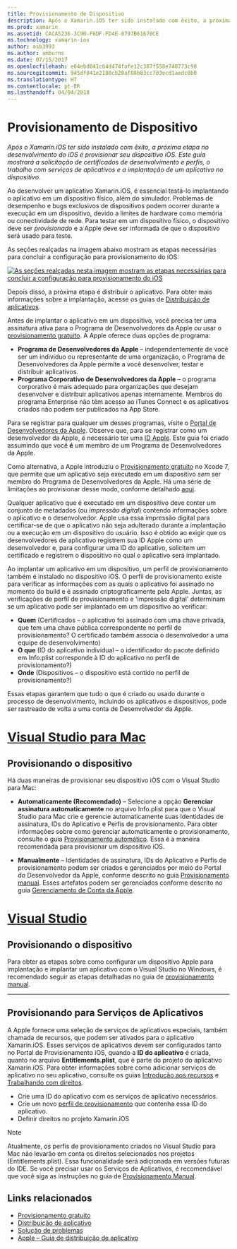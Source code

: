 ```yaml
---
title: Provisionamento de Dispositivo
description: Após o Xamarin.iOS ter sido instalado com êxito, a próxima etapa no desenvolvimento do iOS é provisionar seu dispositivo iOS. Este guia mostrará a solicitação de certificados de desenvolvimento e perfis, o trabalho com serviços de aplicativos e a implantação de um aplicativo no dispositivo.
ms.prod: xamarin
ms.assetid: CACA5236-3C90-F6DF-FD4E-0797B61670CE
ms.technology: xamarin-ios
author: asb3993
ms.author: amburns
ms.date: 07/15/2017
ms.openlocfilehash: e04ebd041c64d474fafe12c387f558e740773c98
ms.sourcegitcommit: 945df041e2180cb20af08b83cc703ecd1aedc6b0
ms.translationtype: HT
ms.contentlocale: pt-BR
ms.lasthandoff: 04/04/2018
---
```

# <a name="device-provisioning"></a>Provisionamento de Dispositivo

_Após o Xamarin.iOS ter sido instalado com êxito, a próxima etapa no desenvolvimento do iOS é provisionar seu dispositivo iOS. Este guia mostrará a solicitação de certificados de desenvolvimento e perfis, o trabalho com serviços de aplicativos e a implantação de um aplicativo no dispositivo._

Ao desenvolver um aplicativo Xamarin.iOS, é essencial testá-lo implantando o aplicativo em um dispositivo físico, além do simulador. Problemas de desempenho e bugs exclusivos de dispositivos podem ocorrer durante a execução em um dispositivo, devido a limites de hardware como memória ou conectividade de rede. Para testar em um dispositivo físico, o dispositivo deve ser *provisionado* e a Apple deve ser informada de que o dispositivo será usado para teste.

As seções realçadas na imagem abaixo mostram as etapas necessárias para concluir a configuração para provisionamento do iOS:

[![](images/provisioningdiagram.png "As seções realçadas nesta imagem mostram as etapas necessárias para concluir a configuração para provisionamento do iOS")](images/provisioningdiagram.png#lightbox)

Depois disso, a próxima etapa é distribuir o aplicativo. Para obter mais informações sobre a implantação, acesse os guias de [Distribuição de aplicativos](~/ios/deploy-test/app-distribution/index.md).

Antes de implantar o aplicativo em um dispositivo, você precisa ter uma assinatura ativa para o Programa de Desenvolvedores da Apple *ou* usar o [provisionamento gratuito](~/ios/get-started/installation/device-provisioning/free-provisioning.md). A Apple oferece duas opções de programa:

- **Programa de Desenvolvedores da Apple** – independentemente de você ser um indivíduo ou representante de uma organização, o Programa de Desenvolvedores da Apple permite a você desenvolver, testar e distribuir aplicativos.
- **Programa Corporativo de Desenvolvedores da Apple** – o programa corporativo é mais adequado para organizações que desejam desenvolver e distribuir aplicativos apenas internamente. Membros do programa Enterprise não têm acesso ao iTunes Connect e os aplicativos criados não podem ser publicados na App Store.


Para se registrar para qualquer um desses programas, visite o [Portal de Desenvolvedores da Apple](https://developer.apple.com/programs/enroll/). Observe que, para se registrar como um desenvolvedor da Apple, é necessário ter uma [ID Apple](https://appleid.apple.com/). Este guia foi criado assumindo que você **é** um membro de um Programa de Desenvolvedores da Apple.

Como alternativa, a Apple introduziu o [Provisionamento gratuito](~/ios/get-started/installation/device-provisioning/free-provisioning.md) no Xcode 7, que permite que um aplicativo seja executado em um dispositivo *sem* ser membro do Programa de Desenvolvedores da Apple. Há uma série de limitações ao provisionar desse modo, conforme detalhado [aqui](~/ios/get-started/installation/device-provisioning/free-provisioning.md#limitations).

Qualquer aplicativo que é executado em um dispositivo deve conter um conjunto de metadados (ou *impressão digital*) contendo informações sobre o aplicativo e o desenvolvedor. Apple usa essa impressão digital para certificar-se de que o aplicativo não seja adulterado durante a implantação ou a execução em um dispositivo do usuário. Isso é obtido ao exigir que os desenvolvedores de aplicativo registrem sua ID Apple como um desenvolvedor e, para configurar uma ID do aplicativo, solicitem um certificado e registrem o dispositivo no qual o aplicativo será implantado.

Ao implantar um aplicativo em um dispositivo, um perfil de provisionamento também é instalado no dispositivo iOS. O perfil de provisionamento existe para verificar as informações com as quais o aplicativo foi assinado no momento do build e é assinado criptograficamente pela Apple. Juntas, as verificações de perfil de provisionamento e 'impressão digital' determinam se um aplicativo pode ser implantado em um dispositivo ao verificar:

- **Quem** (Certificados – o aplicativo foi assinado com uma chave privada, que tem uma chave pública correspondente no perfil de provisionamento? O certificado também associa o desenvolvedor a uma equipe de desenvolvimento)
- **O que** (ID do aplicativo individual – o identificador do pacote definido em Info.plist corresponde à ID do aplicativo no perfil de provisionamento?)
- **Onde** (Dispositivos – o dispositivo está contido no perfil de provisionamento?)

Essas etapas garantem que tudo o que é criado ou usado durante o processo de desenvolvimento, incluindo os aplicativos e dispositivos, pode ser rastreado de volta a uma conta de Desenvolvedor da Apple.

<a name="Provisioning_Profile" />

# <a name="visual-studio-for-mactabvsmac"></a>[Visual Studio para Mac](#tab/vsmac)

## <a name="provisioning-your-device"></a>Provisionando o dispositivo

Há duas maneiras de provisionar seu dispositivo iOS com o Visual Studio para Mac:

* **Automaticamente (Recomendado)** – Selecione a opção **Gerenciar assinatura automaticamente** no arquivo Info.plist para que o Visual Studio para Mac crie e gerencie automaticamente suas Identidades de assinatura, IDs do Aplicativo e Perfis de provisionamento.  Para obter informações sobre como gerenciar automaticamente o provisionamento, consulte o guia [Provisionamento automático](automatic-provisioning.md). Essa é a maneira recomendada para provisionar um dispositivo iOS.

* **Manualmente** – Identidades de assinatura, IDs do Aplicativo e Perfis de provisionamento podem ser criados e gerenciados por meio do Portal do Desenvolvedor da Apple, conforme descrito no guia [Provisionamento manual](manual-provisioning.md). Esses artefatos podem ser gerenciados conforme descrito no guia [Gerenciamento de Conta da Apple](~/cross-platform/macios/apple-account-management.md).

# <a name="visual-studiotabvswin"></a>[Visual Studio](#tab/vswin)

## <a name="provisioning-your-device"></a>Provisionando o dispositivo

Para obter as etapas sobre como configurar um dispositivo Apple para implantação e implantar um aplicativo com o Visual Studio no Windows, é recomendado seguir as etapas detalhadas no guia de [provisionamento manual](manual-provisioning.md).

-----

<a name="appservices" />

## <a name="provisioning-for-application-services"></a>Provisionando para Serviços de Aplicativos

A Apple fornece uma seleção de serviços de aplicativos especiais, também chamada de recursos, que podem ser ativados para o aplicativo Xamarin.iOS. Esses serviços de aplicativos devem ser configurados tanto no Portal de Provisionamento iOS, quando a **ID do aplicativo** é criada, quanto no arquivo **Entitlements.plist**, que é parte do projeto do aplicativo Xamarin.iOS. Para obter informações sobre como adicionar serviços de aplicativo no seu aplicativo, consulte os guias [Introdução aos recursos](~/ios/deploy-test/provisioning/capabilities/index.md) e [Trabalhando com direitos](~/ios/deploy-test/provisioning/entitlements.md).

* Crie uma ID do aplicativo com os serviços de aplicativo necessários.
* Crie um novo [perfil de provisionamento](#Provisioning_Profile) que contenha essa ID do aplicativo.
* Definir direitos no projeto Xamarin.iOS

> [!NOTE]
> Atualmente, os perfis de provisionamento criados no Visual Studio para Mac não levarão em conta os direitos selecionados nos projetos (Entitlements.plist). Essa funcionalidade será adicionada em versões futuras do IDE. Se você precisar usar os Serviços de Aplicativos, é recomendável que você siga as instruções no guia de [Provisionamento Manual](manual-provisioning.md).

## <a name="related-links"></a>Links relacionados

- [Provisionamento gratuito](~/ios/get-started/installation/device-provisioning/free-provisioning.md)
- [Distribuição de aplicativo](~/ios/deploy-test/app-distribution/index.md)
- [Solução de problemas](~/ios/deploy-test/troubleshooting.md)
- [Apple – Guia de distribuição de aplicativo](https://developer.apple.com/library/ios/documentation/IDEs/Conceptual/AppDistributionGuide/Introduction/Introduction.html)
